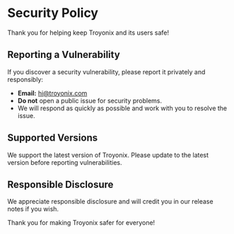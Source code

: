 # Security Policy

Thank you for helping keep Troyonix and its users safe!

## Reporting a Vulnerability

If you discover a security vulnerability, please report it privately and responsibly:

- **Email:** hi@troyonix.com
- **Do not** open a public issue for security problems.
- We will respond as quickly as possible and work with you to resolve the issue.

## Supported Versions
We support the latest version of Troyonix. Please update to the latest version before reporting vulnerabilities.

## Responsible Disclosure
We appreciate responsible disclosure and will credit you in our release notes if you wish.

Thank you for making Troyonix safer for everyone!
